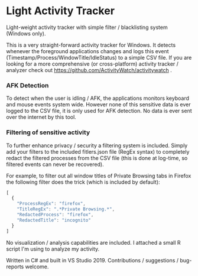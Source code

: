 # Light Activity Tracker

Light-weight activity tracker with simple filter / blacklisting system (Windows only).

This is a very straight-forward activity tracker for Windows. It detects whenever the foreground applications changes and logs this event (Timestamp/Process/WindowTitle/IdleStatus) to a simple CSV file. If you are looking for a more comprehensive (or cross-platform) activity tracker / analyzer check out https://github.com/ActivityWatch/activitywatch .

### AFK Detection
To detect when the user is idling / AFK, the applications monitors keyboard and mouse events system wide. However none of this sensitive data is ever logged to the CSV file, it is only used for AFK detection. No data is ever sent over the internet by this tool.

### Filtering of sensitive activity
To further enhance privacy / security a filtering system is included. Simply add your filters to the included fitlers.json file (RegEx syntax) to completely redact the filtered processes from the CSV file (this is done at log-time, so filtered events can never be recovered).

For example, to filter out all window titles of Private Browsing tabs in Firefox the following filter does the trick (which is included by default):

```javascript
[
  {
    "ProcessRegEx": "firefox",
    "TitleRegEx": ".*Private Browsing.*",
    "RedactedProcess": "firefox",
    "RedactedTitle": "incognito"
  }
]
```

No visualization / analysis capabilities are included. I attached a small R script I'm using to analyze my activity.


Written in C# and built in VS Studio 2019. Contributions / suggestions / bug-reports welcome.